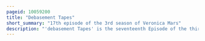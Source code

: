 ```yaml
---
pageid: 10059200
title: "Debasement Tapes"
short_summary: "17th episode of the 3rd season of Veronica Mars"
description: "'debasement Tapes' is the seventeenth Episode of the third Season of the american Mystery Television Series Veronica Mars, and the 61st Episode Overall. Written by John Enbom and starring Dan etheridge the Episode premiered on the Cw on may 8 2007. The Series depicts the Adventures of Veronica Mars as she deals with Life as a College Student while working as a private Detective."
---
```

